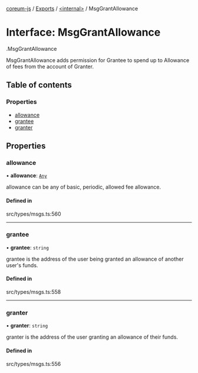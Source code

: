 [coreum-js](../README.md) / [Exports](../modules.md) / [<internal\>](../modules/internal_.md) / MsgGrantAllowance

# Interface: MsgGrantAllowance

[<internal>](../modules/internal_.md).MsgGrantAllowance

MsgGrantAllowance adds permission for Grantee to spend up to Allowance
of fees from the account of Granter.

## Table of contents

### Properties

- [allowance](internal_.MsgGrantAllowance.md#allowance)
- [grantee](internal_.MsgGrantAllowance.md#grantee)
- [granter](internal_.MsgGrantAllowance.md#granter)

## Properties

### allowance

• **allowance**: [`Any`](../modules/internal_.md#any)

allowance can be any of basic, periodic, allowed fee allowance.

#### Defined in

src/types/msgs.ts:560

___

### grantee

• **grantee**: `string`

grantee is the address of the user being granted an allowance of another user's funds.

#### Defined in

src/types/msgs.ts:558

___

### granter

• **granter**: `string`

granter is the address of the user granting an allowance of their funds.

#### Defined in

src/types/msgs.ts:556
